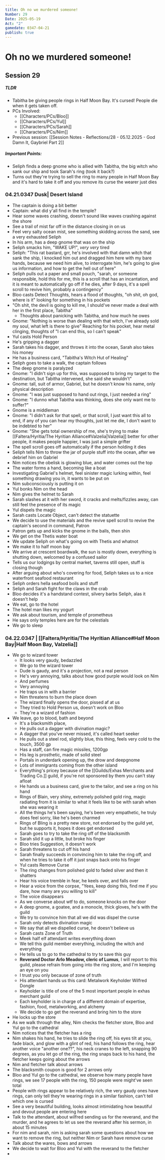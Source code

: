 ```yaml
---
title: Oh no we murdered someone!
Number: 29
Date: 2025-05-19
Act: "2"
gamedate: 0347-04-21
publish: true
---
```


# Oh no we murdered someone! 
## Session 29
##### TLDR
- Tabitha be giving people rings in Half Moon Bay. It's cursed! People die when it gets taken off. 
- PCs Involved: 
	- [[Characters/PCs/Bloo]]
	- [[Characters/PCs/Yul]]
	- [[Characters/PCs/Sarah]]
	- [[Characters/PCs/Nim]]
- Previous session: [[Session Notes - Reflections/28 - 05.12.2025 - God Damn It, Gaybriel Part 2]] 
##### Important Points: 
- Seliph finds a deep gnome who is allied with Tabitha, the big witch who sank our ship and took Sarah's ring (took it back?)
- Turns out they're trying to sell the ring to many people in Half Moon Bay and it's hard to take it off and you remove its curse the wearer just dies
### 04.21.0347 Dusk| Desert Island
- The captain is doing a bit better
- Captain: what did y'all find in the temple?
- Hear some waves crashing, doesn't sound like waves crashing against the shore
- See a trail of mist far off in the distance closing in on us
- Feel very salty ocean mist, see something skidding across the sand, see a very exhausted Seliph
- In his arm, has a deep gnome that was on the ship
- Seliph smacks him, "WAKE UP!", *very very* tired
- Seliph: "This rat bastard, grr, he's involved with that damn witch that sank the ship, I knocked him out and dragged him here with my bare hands, because we need him alive, to interrogate him, he's going to give us information, and how to get the hell out of here"
- Seliph pulls out a paper and small pouch, "sarah, or someone responsible, hold this for me, this is a scroll that has an incantation, and it is meant to automatically go off if he dies, after 9 days, it's a spell scroll to revive him, probably a contingency"
- Bloo casts Detect Thoughts, hears a flood of thoughts, "oh shit, oh god, where is it" looking for something in his pockets
- "Oh shit, the devil is going to  kill me, I should've never made a deal with her in the first place, Tabitha"
	- Thoughts about panicking with Tabitha, and how much he owes
- Gnome: "Nothing is worse than dealing with that witch, I've already sold my soul, what left is there to give" Reaching for his pocket, hear metal clinging, thoughts of "I can end this, so I can't speak"
- Yul casts Hold Person
- He's gripping a dagger
- Sarah takes his dagger, and throws it into the ocean, Sarah also takes his money
- He has a business card, "Tabitha's Witch Hut of Healing"
- Seliph goes to take a walk, the captain follows
- The deep gnome is paralyzed
- Gnome: "I didn't sign up for this, was supposed to bring my target to the destination, but Tabitha intervened, she said she wouldn't"
- Gnome: tall, suit of armor, Gabriel, but he doesn't know his name, only physical description
- Gnome: "I was just supposed to hand out rings, I just needed a ring"
- Gnome: "I dunno what Tabitha was thinking, does she only want me to suffer?"
- Gnome is a middleman
- Gnome: "I didn't ask for that spell, or that scroll, I just want this all to end, if any of you can hear my thoughts, just let me die, I don't want to be indebted to her"
- Gnome: "She gets total ownership of me, she's trying to make [[Faltera/Hyritia/The Hyritian Alliance#Valzelia\|Valzelia]] better for other people, it makes people happier, I was just a simple grifter
- The spell scroll goes off automatically if the person holding it dies
- Seliph tells Nim to throw the jar of purple stuff into the ocean, after we debrief him on Gabriel
- Nim notices the obelisk is glowing blue, and water comes out the top
- The water forms a hand, becoming like a boat
- Investigating Gabriel's helmet, feel sinister magic lurking within, feel something drawing you in, it wants to be put on
- Nim subconsciously is putting it on
- Yul bonks Nim on the head
- Nim gives the helmet to Sarah
- Sarah slashes at it with her sword, it cracks and melts/fizzles away, can still feel the presence of its magic
- Yul dispels the magic
- Sarah casts Locate Object, can't detect the statuette
- We decide to use the materials and the revive spell scroll to revive the captain's second in command, Patron
- Patron gets up and kicks the gnome in the balls, then shin
- We get on the Thetis water boat
- We update Seliph on what's going on with Thetis and whatnot
- We make it to half moon bay
- We arrive at crescent boardwalk, the sun is mostly down, everything is shutting down, welcomed by a confused sailor
- Tells us our lodgings by central market, taverns still open, stuff is closing though
- After arguing about who's covering for food, Seliph takes us to a nice waterfront seafood restaurant
- Seliph orders hella seafood boils and stuff
- Seliph and Sarah fight for the claws in the crab
- Bloo decides it's a handstand contest, silvery barbs Seliph, alas it doesn't help
- We eat, go to the hotel
- The hotel man likes my yogurt
- We ask about tourism, and temple of prometheus
- He says only temples here are for the celestials
- We go to sleep
### 04.22.0347 | [[Faltera/Hyritia/The Hyritian Alliance#Half Moon Bay\|Half Moon Bay, Valzelia]]
- We go to wizard tower
	- It looks very gaudy, bedazzled
	- We go to the wizard tower
	- Dude is gaudy, and it's a projection, not a real person
	- He's very annoying, talks about how good purple would look on Nim
	- And perfumes
	- Very annoying
	- He traps us in with a barrier
	- Nim threatens to burn the place down
	- The wizard finally opens the door, pissed af at us
	- They tried to Hold Person us, doesn't work on Bloo
	- They're a wizard of fashion
- We leave, go to blood, bath and beyond
	- It's a blacksmith place,
	- He pulls out a dagger with divination magic?
	- A dagger that you've never missed, it's called heart seeker
	- He pulls out a steel rod, slightly blue, this thing, feels very cold to the touch, 3500 gp
	- Has a staff, can fire magic missiles, 1200gp
	-  His leg is prosthetic, made of solid steel
	- Portals in underdark opening up, the drow and deepgnome
	- Lots of immigrants coming from the other island
	- Everything's pricey because of the [[Guilds/Exhas Merchants and Trading Co.]] guild, if you're not sponsored by them you can't stay afloat
	- He hands us a business card, give to the tailor, and see a ring on his hand
	- Rings of Blain, very shiny, extremely polished gold ring, magic radiating from it is similar to what it feels like to be with sarah when she was wearing it
	- All the things he's been saying, he's been very empathetic, he truly does feel sorry, like he's been charmed
	- Rings of Bling is a pretty new store, not endorsed by the guild yet, but he supports it, hopes it does get endorsed
	- Sarah goes to try to take the ring off of the blacksmith
	- Sarah slid it up a little, but broke his finger
	- Bloo tries Suggestion, it doesn't work
	- Sarah threatens to cut off his hand
	- Sarah finally succeeds in convincing him to take the ring off, and when he tries to take it off it just snaps back onto his finger
	- Yul casts Remove Curse 
	- The ring changes from polished gold to faded silver and then it shatters
	- Hear his voice tremble in fear, he keels over, and falls over
	- Hear a voice from the corpse, "Yees, keep doing this, find me if you dare, how many are you willing to kill"
	- The voice disappears
	- As we converse about wtf to do, someone knocks on the door
	- A deep gnome, a goatee, and a monocle, thick gloves, he's with the guild
	- We try to convince him that all we did was dispel the curse
	- Sarah only detects divination magic
	- We say that all we dispelled curse, he doesn't believe us
	- Sarah casts Zone of Truth
	- Meek half elf attendant writes everything down
	- We tell this guild member everything, including the witch and everything
	- He tells us to go to the cathedral to try to save this guy
	- **Reverand Doctor Arlo Meadow, cleric of Lumus**, I will report to this guild, please refrain from going into the ring store, and I'm keeping an eye on you
	- I trust you only because of zone of truth
	- His attendant hands us this card: Metalwork Keyholder Wilfred Dongle 
	- Keyholder is title of one of the 5 most important people in exhas merchant guild
	- Each keyholder is in charge of a different domain of expertise, fashion, food, metalworking, and alchemy
	- We decide to go get the reverand and bring him to the store
- He locks up the store
- As we walk through the alley, Nim checks the fletcher store, Bloo and Yul go to the cathedral
- Nim notices that the fletcher has a ring
- Nim shakes his hand, he tries to slide the ring off, his eyes tilt at you, fade black, and glow with a glint of red, his hand follows the ring, hear another voice "another one??", his neck cranes to the left, snapping 90 degrees, as you let go of the ring, the ring snaps back to his hand, the fletcher keeps going about the arrows
- Nim and fletcher talk about arrows
- The blacksmith coupon is good for 2 arrows only
- Bloo and Yul go to the cathedral, we observe how many people have rings, we see 17 people with the ring, 150 people were might've seen total
- People with rings appear to be relatively rich, the very gaudy ones have rings, can only tell they're wearing rings in a similar fashion, can't tell which one is cursed
- See a very beautiful building, looks almost intimidating how beautiful and devout people are entering here
- Talk to the attendant, about wilfred sending us for the reverand, and the murder, and he agrees to let us see the reverand after his sermon, in about 15 minutes
- For nim and sarah, nim is asking sarah some questions about how we want to remove the ring, but neither Nim or Sarah have remove curse
- Talk about the wares, bows and arrows
- We decide to wait for Bloo and Yul with the reverand to the fletcher
- 